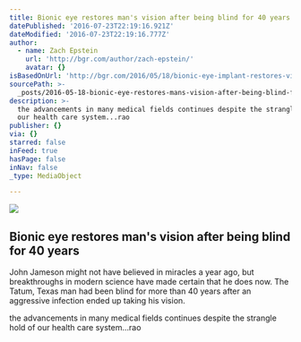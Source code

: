 ```yaml
---
title: Bionic eye restores man's vision after being blind for 40 years
datePublished: '2016-07-23T22:19:16.921Z'
dateModified: '2016-07-23T22:19:16.777Z'
author:
  - name: Zach Epstein
    url: 'http://bgr.com/author/zach-epstein/'
    avatar: {}
isBasedOnUrl: 'http://bgr.com/2016/05/18/bionic-eye-implant-restores-vision-blind-man/'
sourcePath: >-
  _posts/2016-05-18-bionic-eye-restores-mans-vision-after-being-blind-for-40-ye.md
description: >-
  the advancements in many medical fields continues despite the strangle hold of
  our health care system...rao
publisher: {}
via: {}
starred: false
inFeed: true
hasPage: false
inNav: false
_type: MediaObject

---
```

<article style=""><img src="https://i1.wp.com/boygeniusreport.files.wordpress.com/2016/05/eyeball.jpg?fit=440%2C330&amp;ssl=1" /><h1>Bionic eye restores man's vision after being blind for 40 years</h1><p>John Jameson might not have believed in miracles a year ago, but breakthroughs in modern science have made certain that he does now. The Tatum, Texas man had been blind for more than 40 years after an aggressive infection ended up taking his vision.</p></article>

the advancements in many medical fields continues despite the strangle hold of our health care system...rao